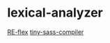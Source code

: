 # lexical-analyzer

[RE-flex](https://github.com/Genivia/RE-flex)
[tiny-sass-compiler](https://github.com/wizardpisces/tiny-sass-compiler)
